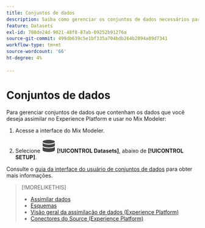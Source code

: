 ```yaml
---
title: Conjuntos de dados
description: Saiba como gerenciar os conjuntos de dados necessários para assimilar dados na Mix Modeler.
feature: Datasets
exl-id: 788de24d-9021-48f8-87ab-09252b91276a
source-git-commit: 499db639c5e1bf335a704bdb264b2894a89d7341
workflow-type: tm+mt
source-wordcount: '66'
ht-degree: 4%

---
```


# Conjuntos de dados

Para gerenciar conjuntos de dados que contenham os dados que você deseja assimilar no Experience Platform e usar no Mix Modeler:

1. Acesse a interface do Mix Modeler.

1. Selecione ![Dados](/help/assets/icons/Data.svg) **[!UICONTROL Datasets]**, abaixo de **[!UICONTROL SETUP]**.

Consulte o [guia da interface do usuário de conjuntos de dados](https://experienceleague.adobe.com/docs/experience-platform/catalog/datasets/user-guide.html?lang=pt-BR) para obter mais informações.

>[!MORELIKETHIS]
>
>* [Assimilar dados](https://experienceleague.adobe.com/pt-br/docs/experience-platform/ingestion/home)
>* [Esquemas](schemas.md)
>* [Visão geral da assimilação de dados (Experience Platform)](https://experienceleague.adobe.com/pt-br/docs/experience-platform/ingestion/home)
>* [Conectores do Source (Experience Platform)](https://experienceleague.adobe.com/pt-br/docs/experience-platform/sources/home)

